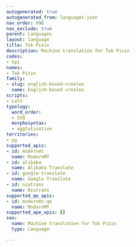 ```yaml
---
autogenerated: true
autogenerated_from: languages.json
nav_order: 996
nav_exclude: true
parent: Languages
layout: language
title: Tok Pisin
description: Machine translation for Tok Pisin
codes:
- tpi
names:
- Tok Pisin
family:
- slug: english-based-creoles
  name: English-based creoles
scripts:
- Latn
typology:
  word_order:
  - SVO
  morphosyntax:
  - agglutinative
territories:
- pg
supported_apis:
- id: modernmt
  name: ModernMT
- id: alibaba
  name: Alibaba Translate
- id: google-translate
  name: Google Translate
- id: niutrans
  name: Niutrans
supported_qe_apis:
- id: modernmt-qe
  name: ModernMT
supported_ape_apis: []
seo:
  name: Machine translation for Tok Pisin
  type: Language

---
```


